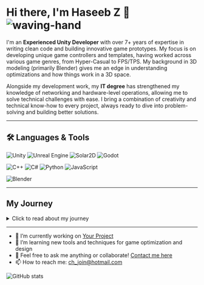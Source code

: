 # Hi there, I'm Haseeb Z 👋![waving-hand]([https://your-image-link-here.gif](https://giphy.com/gifs/waving-botak-hand-h0zTKiR9tGZrcf4J1q))

I'm an **Experienced Unity Developer** with over 7+ years of expertise in writing clean code and building innovative game prototypes. My focus is on developing unique game controllers and templates, having worked across various game genres, from Hyper-Casual to FPS/TPS. My background in 3D modeling (primarily Blender) gives me an edge in understanding optimizations and how things work in a 3D space.

Alongside my development work, my **IT degree** has strengthened my knowledge of networking and hardware-level operations, allowing me to solve technical challenges with ease. I bring a combination of creativity and technical know-how to every project, always ready to dive into problem-solving and building better solutions.

---

## 🛠️ Languages & Tools

![Unity](https://img.shields.io/badge/Unity-100000?style=for-the-badge&logo=unity&logoColor=white)
![Unreal Engine](https://img.shields.io/badge/Unreal_Engine-100000?style=for-the-badge&logo=unreal-engine&logoColor=white)
![Solar2D](https://img.shields.io/badge/Solar2D-100000?style=for-the-badge&logo=corona-engine&logoColor=white)
![Godot](https://img.shields.io/badge/Godot-478cbf?style=for-the-badge&logo=godot-engine&logoColor=white)

![C++](https://img.shields.io/badge/C++-00599C?style=for-the-badge&logo=c%2B%2B&logoColor=white)
![C#](https://img.shields.io/badge/C%23-239120?style=for-the-badge&logo=c-sharp&logoColor=white)
![Python](https://img.shields.io/badge/Python-3776AB?style=for-the-badge&logo=python&logoColor=white)
![JavaScript](https://img.shields.io/badge/JavaScript-323330?style=for-the-badge&logo=javascript&logoColor=F7DF1E)

![Blender](https://img.shields.io/badge/Blender-F5792A?style=for-the-badge&logo=blender&logoColor=white)

---

## My Journey

<details>
<summary>Click to read about my journey</summary>

When I was 5, I fell in love with video games. Those early days were full of wonder as I spent hours immersed in play, all the while dreaming of making games myself one day. At the time, I didn’t know how game development worked, but the passion to create never left me.

At 12, I began my coding journey, initially creating malware and viruses just for fun, driven by a fascination with how things work. It wasn’t long before I found my true calling—game development. I started with GameMaker, which served as my introduction to game creation. But when I discovered Unity 4, everything changed. Unity became my platform, and from then on, I’ve been coding and building in Unity.

As my skills grew, so did my understanding of various engines. I explored **Unreal, Solar2D (Corona), and Godot**, while mastering languages like **C++, C#, Python, and JavaScript**. Each project was a new chapter, each failure a lesson learned. Today, I continue to build, dream, and code, always looking to push the limits of what’s possible in game development.

</details>

---

- 🔭 I’m currently working on [Your Project](https://github.com/HaseebZ/YourProject)
- 🌱 I’m learning new tools and techniques for game optimization and design
- 💬 Feel free to ask me anything or collaborate! [Contact me here](mailto:ch_join@hotmail.com)
- 📫 How to reach me: [ch_join@hotmail.com](mailto:ch_join@hotmail.com)

![GitHub stats](https://github-readme-stats.vercel.app/api?username=HaseebDev&show_icons=true)
